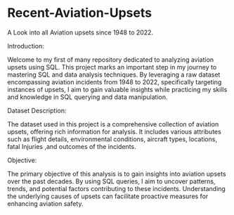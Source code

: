 # Recent-Aviation-Upsets
A Look into all Aviation upsets since 1948 to 2022.

Introduction:

Welcome to my first of many repository dedicated to analyzing aviation upsets using SQL. This project marks an important step in my journey to mastering SQL and data analysis techniques. By leveraging a raw dataset encompassing aviation incidents from 1948 to 2022, specifically targeting instances of upsets, I aim to gain valuable insights while practicing my skills and knowledge in SQL querying and data manipulation.

Dataset Description:

The dataset used in this project is a comprehensive collection of aviation upsets, offering rich information for analysis. It includes various attributes such as flight details, environmental conditions, aircraft types, locations, fatal Injuries ,and outcomes of the incidents.

Objective:

The primary objective of this analysis is to gain insights into aviation upsets over the past decades. By using SQL queries, I aim to uncover patterns, trends, and potential factors contributing to these incidents. Understanding the underlying causes of upsets can facilitate proactive measures for enhancing aviation safety.
